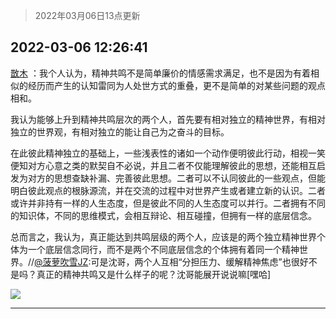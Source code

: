 > 2022年03月06日13点更新
<link rel="stylesheet" href="https://cdn.jsdelivr.net/gh/taotie6/sampleJSON@main/css/photo_show.css">
<meta name="referrer" content="no-referrer" />


 ## 2022-03-06 12:26:41 

 [㪚木](https://www.coolapk.com/feed/34038113?shareKey=MzJhY2ZhNzVhYTg4NjIyNDNmOTI~) ：我个人认为，精神共鸣不是简单廉价的情感需求满足，也不是因为有着相似的经历而产生的认知雷同为人处世方式的重叠，更不是简单的对某些问题的观点相和。

我认为能够上升到精神共鸣层次的两个人，首先要有相对独立的精神世界，有相对独立的世界观，有相对独立的能让自己为之奋斗的目标。<!--break-->

在此彼此精神独立的基础上，一些浅表性的诸如一个动作便明彼此行动，相视一笑便知对方心意之类的默契自不必说，并且二者不仅能理解彼此的思想，还能相互启发为对方的思想查缺补漏、完善彼此思想。二者可以不认同彼此的一些观点，但能明白彼此观点的根脉源流，并在交流的过程中对世界产生或者建立新的认识。二者或许并非持有一样的人生态度，但是彼此不同的人生态度可以并行。二者拥有不同的知识体，不同的思维模式，会相互辩论、相互碰撞，但拥有一样的底层信念。

总而言之，我认为，真正能达到共鸣层级的两个人，应该是的两个独立精神世界个体为一个底层信念同行，而不是两个不同底层信念的个体拥有着同一个精神世界。//<a class="feed-link-uname" href="/u/菠萝吹雪JZ">@菠萝吹雪JZ</a>:可是沈哥，两个人互相“分担压力、缓解精神焦虑”也很好不是吗？真正的精神共鸣又是什么样子的呢？沈哥能展开说说嘛[嘿哈] 

<div class="album">
<img class="img-item" src="http://image.coolapk.com/feed/2021/0126/07/1081091_9866d34b_7006_7045@378x221.gif" />
</div>

 ------- 

